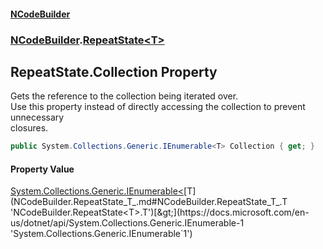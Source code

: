 #### [NCodeBuilder](index.md 'index')
### [NCodeBuilder](NCodeBuilder.md 'NCodeBuilder').[RepeatState&lt;T&gt;](NCodeBuilder.RepeatState_T_.md 'NCodeBuilder.RepeatState<T>')

## RepeatState<T>.Collection Property

Gets the reference to the collection being iterated over.  
Use this property instead of directly accessing the collection to prevent unnecessary  
closures.

```csharp
public System.Collections.Generic.IEnumerable<T> Collection { get; }
```

#### Property Value
[System.Collections.Generic.IEnumerable&lt;](https://docs.microsoft.com/en-us/dotnet/api/System.Collections.Generic.IEnumerable-1 'System.Collections.Generic.IEnumerable`1')[T](NCodeBuilder.RepeatState_T_.md#NCodeBuilder.RepeatState_T_.T 'NCodeBuilder.RepeatState<T>.T')[&gt;](https://docs.microsoft.com/en-us/dotnet/api/System.Collections.Generic.IEnumerable-1 'System.Collections.Generic.IEnumerable`1')